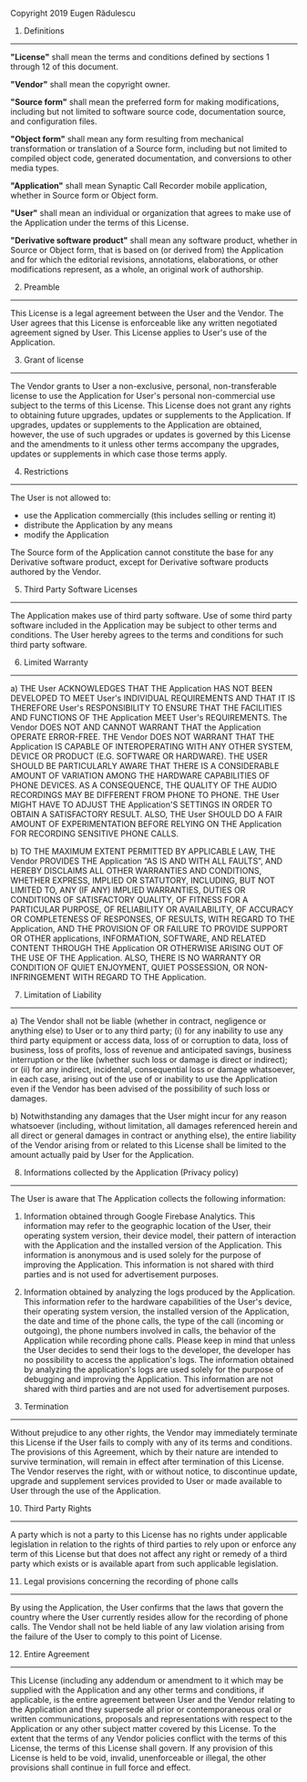 Copyright 2019 Eugen Rădulescu

1. Definitions
--------------

**"License"** shall mean the terms and conditions defined by sections 1
through 12 of this document.

**"Vendor"** shall mean the copyright owner.

**"Source form"** shall mean the preferred form for making
modifications, including but not limited to software source code,
documentation source, and configuration files.

**"Object form"** shall mean any form resulting from mechanical
transformation or translation of a Source form, including but not
limited to compiled object code, generated documentation, and
conversions to other media types.

**"Application"** shall mean Synaptic Call Recorder mobile application, whether in Source
form or Object form.

**"User"** shall mean an individual or organization that agrees to make
use of the Application under the terms of this License.

**"Derivative software product"** shall mean any software product,
whether in Source or Object form, that is based on (or derived from) the
Application and for which the editorial revisions, annotations,
elaborations, or other modifications represent, as a whole, an original
work of authorship.

2. Preamble
-----------

This License is a legal agreement between the User and the Vendor. The
User agrees that this License is enforceable like any written negotiated
agreement signed by User. This License applies to User's use of the
Application.

3. Grant of license
-------------------

The Vendor grants to User a non-exclusive, personal, non-transferable
license to use the Application for User's personal non-commercial use
subject to the terms of this License. This License does not grant any
rights to obtaining future upgrades, updates or supplements to the
Application. If upgrades, updates or supplements to the Application are
obtained, however, the use of such upgrades or updates is governed by
this License and the amendments to it unless other terms accompany the
upgrades, updates or supplements in which case those terms apply.

4. Restrictions
---------------

The User is not allowed to:

-   use the Application commercially (this includes selling or renting
    it)
-   distribute the Application by any means
-   modify the Application

The Source form of the Application cannot constitute the base for any
Derivative software product, except for Derivative software products
authored by the Vendor.

5. Third Party Software Licenses
--------------------------------

The Application makes use of third party software. Use of some third
party software included in the Application may be subject to other terms
and conditions. The User hereby agrees to the terms and conditions for
such third party software.

6. Limited Warranty
-------------------

​a) THE User ACKNOWLEDGES THAT THE Application HAS NOT BEEN DEVELOPED TO
MEET User's INDIVIDUAL REQUIREMENTS AND THAT IT IS THEREFORE User's
RESPONSIBILITY TO ENSURE THAT THE FACILITIES AND FUNCTIONS OF THE
Application MEET User's REQUIREMENTS. The Vendor DOES NOT AND CANNOT
WARRANT THAT the Application OPERATE ERROR-FREE. THE Vendor DOES NOT
WARRANT THAT THE Application IS CAPABLE OF INTEROPERATING WITH ANY OTHER
SYSTEM, DEVICE OR PRODUCT (E.G. SOFTWARE OR HARDWARE). THE USER SHOULD
BE PARTICULARLY AWARE THAT THERE IS A CONSIDERABLE AMOUNT OF VARIATION
AMONG THE HARDWARE CAPABILITIES OF PHONE DEVICES. AS A CONSEQUENCE, THE
QUALITY OF THE AUDIO RECORDINGS MAY BE DIFFERENT FROM PHONE TO PHONE.
THE User MIGHT HAVE TO ADJUST THE Application'S SETTINGS IN ORDER TO
OBTAIN A SATISFACTORY RESULT. ALSO, THE User SHOULD DO A FAIR AMOUNT OF
EXPERIMENTATION BEFORE RELYING ON THE Application FOR RECORDING
SENSITIVE PHONE CALLS.

​b) TO THE MAXIMUM EXTENT PERMITTED BY APPLICABLE LAW, THE Vendor
PROVIDES THE Application “AS IS AND WITH ALL FAULTS”, AND HEREBY
DISCLAIMS ALL OTHER WARRANTIES AND CONDITIONS, WHETHER EXPRESS, IMPLIED
OR STATUTORY, INCLUDING, BUT NOT LIMITED TO, ANY (IF ANY) IMPLIED
WARRANTIES, DUTIES OR CONDITIONS OF SATISFACTORY QUALITY, OF FITNESS FOR
A PARTICULAR PURPOSE, OF RELIABILITY OR AVAILABILITY, OF ACCURACY OR
COMPLETENESS OF RESPONSES, OF RESULTS, WITH REGARD TO THE Application,
AND THE PROVISION OF OR FAILURE TO PROVIDE SUPPORT OR OTHER
applications, INFORMATION, SOFTWARE, AND RELATED CONTENT THROUGH THE
Application OR OTHERWISE ARISING OUT OF THE USE OF THE Application.
ALSO, THERE IS NO WARRANTY OR CONDITION OF QUIET ENJOYMENT, QUIET
POSSESSION, OR NON-INFRINGEMENT WITH REGARD TO THE Application.

7. Limitation of Liability
--------------------------

​a) The Vendor shall not be liable (whether in contract, negligence or
anything else) to User or to any third party; (i) for any inability to
use any third party equipment or access data, loss of or corruption to
data, loss of business, loss of profits, loss of revenue and anticipated
savings, business interruption or the like (whether such loss or damage
is direct or indirect); or (ii) for any indirect, incidental,
consequential loss or damage whatsoever, in each case, arising out of
the use of or inability to use the Application even if the Vendor has
been advised of the possibility of such loss or damages.

​b) Notwithstanding any damages that the User might incur for any reason
whatsoever (including, without limitation, all damages referenced herein
and all direct or general damages in contract or anything else), the
entire liability of the Vendor arising from or related to this License
shall be limited to the amount actually paid by User for the
Application.

8. Informations collected by the Application (Privacy policy)
-------------------------------------------------------------

The User is aware that The Application collects the following
information:

1.  Information obtained through Google Firebase Analytics. This
    information may refer to the geographic location of the User, their
    operating system version, their device model, their pattern of
    interaction with the Application and the installed version of the
    Application. This information is anonymous and is used solely for
    the purpose of improving the Application. This information is not
    shared with third parties and is not used for advertisement
    purposes.

2.  Information obtained by analyzing the logs produced by the
    Application. This information refer to the hardware capabilities of
    the User's device, their operating system version, the installed
    version of the Application, the date and time of the phone calls,
    the type of the call (incoming or outgoing), the phone numbers
    involved in calls, the behavior of the Application while recording
    phone calls. Please keep in mind that unless the User decides to
    send their logs to the developer, the developer has no possibility
    to access the application's logs. The information obtained by
    analyzing the application's logs are used solely for the purpose of
    debugging and improving the Application. This information are not
    shared with third parties and are not used for advertisement
    purposes.

9. Termination
--------------

Without prejudice to any other rights, the Vendor may immediately
terminate this License if the User fails to comply with any of its terms
and conditions. The provisions of this Agreement, which by their nature
are intended to survive termination, will remain in effect after
termination of this License. The Vendor reserves the right, with or
without notice, to discontinue update, upgrade and supplement services
provided to User or made available to User through the use of the
Application.

10. Third Party Rights
----------------------

A party which is not a party to this License has no rights under
applicable legislation in relation to the rights of third parties to
rely upon or enforce any term of this License but that does not affect
any right or remedy of a third party which exists or is available apart
from such applicable legislation.

11. Legal provisions concerning the recording of phone calls
------------------------------------------------------------

By using the Application, the User confirms that the laws that govern
the country where the User currently resides allow for the recording of
phone calls. The Vendor shall not be held liable of any law violation
arising from the failure of the User to comply to this point of License.

12. Entire Agreement
--------------------

This License (including any addendum or amendment to it which may be
supplied with the Application and any other terms and conditions, if
applicable, is the entire agreement between User and the Vendor relating
to the Application and they supersede all prior or contemporaneous oral
or written communications, proposals and representations with respect to
the Application or any other subject matter covered by this License. To
the extent that the terms of any Vendor policies conflict with the terms
of this License, the terms of this License shall govern. If any
provision of this License is held to be void, invalid, unenforceable or
illegal, the other provisions shall continue in full force and effect.
